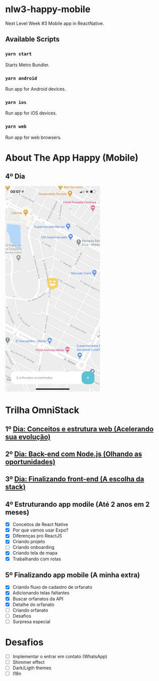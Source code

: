 # nlw3-happy-mobile
Next Level Week #3 Mobile app in ReactNative.

## Available Scripts

### `yarn start`
Starts Metro Bundler.

### `yarn android`
Run app for Android devices.

### `yarn ios`
Run app for iOS devices.

### `yarn web`
Run app for web browsers.

# About The App Happy (Mobile)
## 4º Dia
<img src="/src/images/screenshots/01 - OrphanagesMap.jpg" width="300">

# Trilha OmniStack
## 1º [Dia: Conceitos e estrutura web (Acelerando sua evolução)](https://github.com/FlavioMiyaji/nlw3-happy-web)
## 2º [Dia: Back-end com Node.js (Olhando as oportunidades)](https://github.com/FlavioMiyaji/nlw3-happy)
## 3º [Dia: Finalizando front-end (A escolha da stack)](https://github.com/FlavioMiyaji/nlw3-happy-web)
## 4º Estruturando app modile (Até 2 anos em 2 meses)
* [x] Conceitos de React Native
* [x] Por que vamos usar Expo?
* [x] Diferenças pro ReactJS
* [x] Criando projeto
* [ ] Criando onboarding
* [x] Criando tela de mapa
* [x] Trabalhando com rotas
## 5º Finalizando app mobile (A minha extra)
* [x] Criando fluxo de cadastro de orfanato
* [x] Adicionando telas faltantes
* [x] Buscar orfanatos da API
* [x] Detalhe do orfanato
* [ ] Criando orfanato
* [ ] Desafios
* [ ] Surpresa especial

# Desafios
* [ ] Implementar o entrar em contato (WhatsApp)
* [ ] Shimmer effect
* [ ] Dark/Ligth themes
* [ ] I18n
